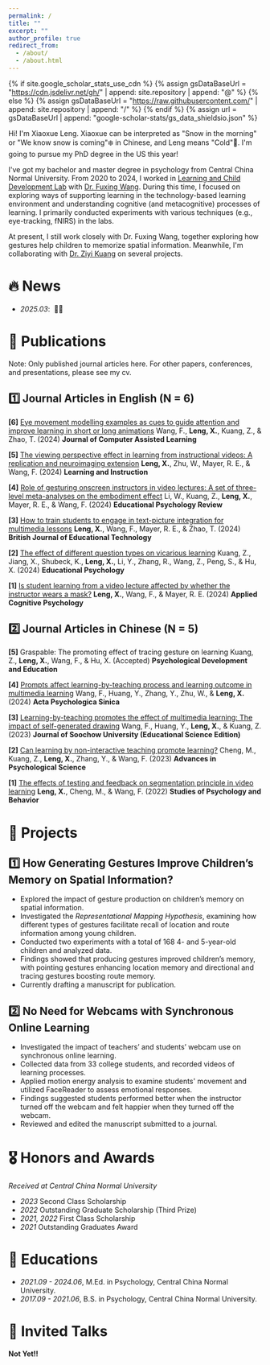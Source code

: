 ```yaml
---
permalink: /
title: ""
excerpt: ""
author_profile: true
redirect_from: 
  - /about/
  - /about.html
---
```


{% if site.google_scholar_stats_use_cdn %}
{% assign gsDataBaseUrl = "https://cdn.jsdelivr.net/gh/" | append: site.repository | append: "@" %}
{% else %}
{% assign gsDataBaseUrl = "https://raw.githubusercontent.com/" | append: site.repository | append: "/" %}
{% endif %}
{% assign url = gsDataBaseUrl | append: "google-scholar-stats/gs_data_shieldsio.json" %}

<span class='anchor' id='about-me'></span>

Hi! I'm Xiaoxue Leng. Xiaoxue can be interpreted as "Snow in the morning" or "We know snow is coming"❄️ in Chinese, and Leng means "Cold"🥶. I'm going to pursue my PhD degree in the US this year!

I've got my bachelor and master degree in psychology from Central China Normal University. From 2020 to 2024, I worked in [Learning and Child Development Lab](https://fxwang1.wixsite.com/landcdlab) with [Dr. Fuxing Wang](https://psych.ccnu.edu.cn/info/1132/5162.htm). During this time, I focused on exploring ways of supporting learning in the technology-based learning environment and understanding cognitive (and metacognitive) processes of learning. I primarily conducted experiments with various techniques (e.g., eye-tracking, fNIRS) in the labs.

At present, I still work closely with Dr. Fuxing Wang, together exploring how gestures help children to memorize spatial information. Meanwhile, I'm collaborating with [Dr. Ziyi Kuang](https://www.researchgate.net/profile/Ziyi-Kuang) on several projects.

# 🔥 News
- *2025.03*: &nbsp;🎉🎉

# 📝 Publications 

Note: Only published journal articles here. For other papers, conferences, and presentations, please see my cv.

## 1️⃣ Journal Articles in English (N = 6)

**[6]** [Eye movement modelling examples as cues to guide attention and improve learning in short or long animations](https://doi.org/10.1111/jcal.13094)
Wang, F., **Leng, X.**, Kuang, Z., & Zhao, T. (2024) **Journal of Computer Assisted Learning**

**[5]** [The viewing perspective effect in learning from instructional videos: A replication and neuroimaging extension](https://doi.org/10.1016/j.learninstruc.2024.102004)
**Leng, X.**, Zhu, W., Mayer, R. E., & Wang, F. (2024) **Learning and Instruction**

**[4]** [Role of gesturing onscreen instructors in video lectures: A set of three-level meta-analyses on the embodiment effect](https://doi.org/10.1007/s10648-024-09910-0)
Li, W., Kuang, Z., **Leng, X.**, Mayer, R. E., & Wang, F. (2024) **Educational Psychology Review**

**[3]** [How to train students to engage in text-picture integration for multimedia lessons](https://doi.org/10.1111/bjet.13419)
**Leng, X.**, Wang, F., Mayer, R. E., & Zhao, T. (2024) **British Journal of Educational Technology**

**[2]** [The effect of different question types on vicarious learning](https://doi.org/10.1080/01443410.2024.2325589)
Kuang, Z., Jiang, X., Shubeck, K., **Leng, X.**, Li, Y., Zhang, R., Wang, Z., Peng, S., & Hu, X. (2024) **Educational Psychology**

**[1]** [Is student learning from a video lecture affected by whether the instructor wears a mask?](https://doi.org/10.1002/acp.4169)
**Leng, X.**, Wang, F., & Mayer, R. E. (2024) **Applied Cognitive Psychology**

## 2️⃣ Journal Articles in Chinese (N = 5)

**[5]** Graspable: The promoting effect of tracing gesture on learning
Kuang, Z., **Leng, X.**, Wang, F., & Hu, X. (Accepted) **Psychological Development and Education**

**[4]** [Prompts affect learning-by-teaching process and learning outcome in multimedia learning](https://doi.org/10.3724/SP.J.1041.2024.00469)
Wang, F., Huang, Y., Zhang, Y., Zhu, W., & **Leng, X.** (2024) **Acta Psychologica Sinica**

**[3]** [Learning-by-teaching promotes the effect of multimedia learning: The impact of self-generated drawing](https://doi.org/10.19563/j.cnki.sdjk.2023.03.008)
Wang, F., Huang, Y., **Leng, X.**, & Kuang, Z. (2023) **Journal of Soochow University (Educational Science Edition)**

**[2]** [Can learning by non-interactive teaching promote learning?](https://doi.org/10.3724/SP.J.1042.2023.00769)
Cheng, M., Kuang, Z., **Leng, X.**, Zhang, Y., & Wang, F. (2023) **Advances in Psychological Science**

**[1]** [The effects of testing and feedback on segmentation principle in video learning](https://doi.org/10.12139/j.1672-0628.2022.01.008)
**Leng, X.**, Cheng, M., & Wang, F. (2022) **Studies of Psychology and Behavior**

# 📑 Projects 

## 1️⃣ **How Generating Gestures Improve Children’s Memory on Spatial Information?**
- Explored the impact of gesture production on children’s memory on spatial information.
- Investigated the *Representational Mapping Hypothesis*, examining how different types of gestures facilitate recall of location and route information among young children.
- Conducted two experiments with a total of 168 4- and 5-year-old children and analyzed data.
- Findings showed that producing gestures improved children’s memory, with pointing gestures enhancing location memory and directional and tracing gestures boosting route memory.
- Currently drafting a manuscript for publication.

## 2️⃣ **No Need for Webcams with Synchronous Online Learning**
- Investigated the impact of teachers’ and students’ webcam use on synchronous online learning.
- Collected data from 33 college students, and recorded videos of learning processes.
- Applied motion energy analysis to examine students' movement and utilized FaceReader to assess emotional responses.
- Findings suggested students performed better when the instructor turned off the webcam and felt happier when they turned off the webcam.
- Reviewed and edited the manuscript submitted to a journal.

# 🎖 Honors and Awards
*Received at Central China Normal University*
- *2023* Second Class Scholarship
- *2022* Outstanding Graduate Scholarship (Third Prize)
- *2021, 2022* First Class Scholarship
- *2021* Outstanding Graduates Award

# 📖 Educations
- *2021.09 - 2024.06*, M.Ed. in Psychology, Central China Normal University. 
- *2017.09 - 2021.06*, B.S. in Psychology, Central China Normal University. 

# 💬 Invited Talks
**Not Yet!!**

